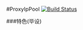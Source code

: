 #ProxyIpPool
[![Build Status](https://travis-ci.org/letcheng/ProxyPool.svg?branch=master)](https://travis-ci.org/letcheng/ProxyPool)

###特色(毕设)
